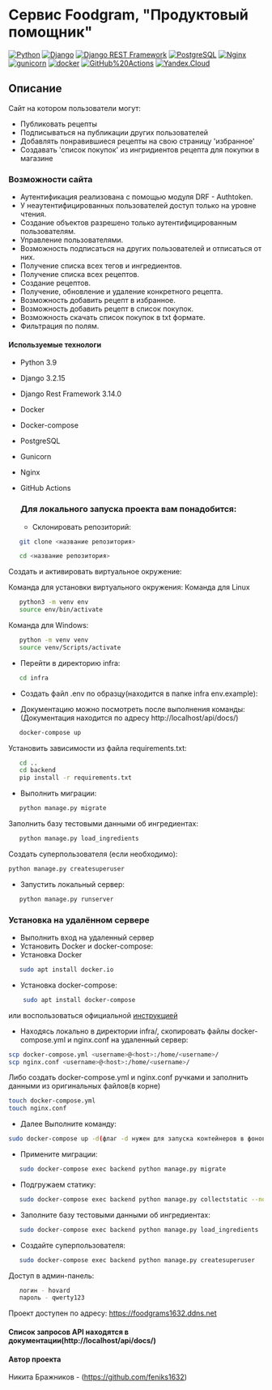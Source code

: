 # Cервис Foodgram, "Продуктовый помощник"   

[![Python](https://img.shields.io/badge/-Python-464646?style=flat-square&logo=Python)](https://www.python.org/)
[![Django](https://img.shields.io/badge/-Django-464646?style=flat-square&logo=Django)](https://www.djangoproject.com/)
[![Django REST Framework](https://img.shields.io/badge/-Django%20REST%20Framework-464646?style=flat-square&logo=Django%20REST%20Framework)](https://www.django-rest-framework.org/)
[![PostgreSQL](https://img.shields.io/badge/-PostgreSQL-464646?style=flat-square&logo=PostgreSQL)](https://www.postgresql.org/)
[![Nginx](https://img.shields.io/badge/-NGINX-464646?style=flat-square&logo=NGINX)](https://nginx.org/ru/)
[![gunicorn](https://img.shields.io/badge/-gunicorn-464646?style=flat-square&logo=gunicorn)](https://gunicorn.org/)
[![docker](https://img.shields.io/badge/-Docker-464646?style=flat-square&logo=docker)](https://www.docker.com/)
[![GitHub%20Actions](https://img.shields.io/badge/-GitHub%20Actions-464646?style=flat-square&logo=GitHub%20actions)](https://github.com/features/actions)
[![Yandex.Cloud](https://img.shields.io/badge/-Yandex.Cloud-464646?style=flat-square&logo=Yandex.Cloud)](https://cloud.yandex.ru/)

## Описание
Сайт на котором пользователи могут:
- Публиковать рецепты
- Подписываться на публикации других пользователей
- Добавлять понравившиеся рецепты на свою страницу 'избранное'
- Создавать 'список покупок' из ингридиентов рецепта для покупки в магазине


### Возможности сайта 
- Аутентификация реализована с помощью модуля DRF - Authtoken.
- У неаутентифицированных пользователей доступ только на уровне чтения.
- Создание объектов разрешено только аутентифицированным пользователям.
- Управление пользователями.
- Возможность подписаться на других пользователей и отписаться от них.
- Получение списка всех тегов и ингредиентов.
- Получение списка всех рецептов.
- Создание рецептов.
- Получение, обновление и удаление конкретного рецепта.
- Возможность добавить рецепт в избранное.
- Возможность добавить рецепт в список покупок.
- Возможность скачать список покупок в txt формате.
- Фильтрация по полям.

#### Используемые технологи
- Python 3.9
- Django 3.2.15
- Django Rest Framework 3.14.0
- Docker
- Docker-compose
- PostgreSQL
- Gunicorn
- Nginx
- GitHub Actions

  ### Для локального запуска проекта вам понадобится:
  - Склонировать репозиторий:

```bash
   git clone <название репозитория>
```

```bash
   cd <название репозитория> 
```

Cоздать и активировать виртуальное окружение:

Команда для установки виртуального окружения:
Команда для Linux
```bash
   python3 -m venv env
   source env/bin/activate
```

Команда для Windows:

```bash
   python -m venv venv
   source venv/Scripts/activate
```

- Перейти в директорию infra:

```bash
   cd infra
```

- Создать файл .env по образцу(находится в папке infra env.example):

- Документацию можно посмотреть после выполнения команды:
  (Документация находится по адресу http://localhost/api/docs/) 

```bash
   docker-compose up 
```

Установить зависимости из файла requirements.txt:

```bash
   cd ..
   cd backend
   pip install -r requirements.txt
```
- Выполнить миграции:
```bash
   python manage.py migrate
```

Заполнить базу тестовыми данными об ингредиентах:

```bash
   python manage.py load_ingredients
```

Создать суперпользователя (если необходимо):

```bash
python manage.py createsuperuser
```

- Запустить локальный сервер:

```bash
   python manage.py runserver
```

### Установка на удалённом сервере

- Выполнить вход на удаленный сервер
- Установить Docker и docker-compose:
- Установка Docker
```bash
   sudo apt install docker.io
   ```

- Установка docker-compose:

``` bash
    sudo apt install docker-compose     
```

или воспользоваться официальной [инструкцией](https://docs.docker.com/compose/install/)

- Находясь локально в директории infra/, скопировать файлы docker-compose.yml и nginx.conf на удаленный сервер:

```bash
scp docker-compose.yml <username>@<host>:/home/<username>/
scp nginx.conf <username>@<host>:/home/<username>/
```
Либо создать docker-compose.yml и nginx.conf ручками и заполнить данными из оригинальных файлов(в корне)
```bash
touch docker-compose.yml
touch nginx.conf
```
- Далее Выполните команду:
```bash
sudo docker-compose up -d(флаг -d нужен для запуска контейнеров в фоновом режиме)
```

- Примените миграции:

```bash
   sudo docker-compose exec backend python manage.py migrate
```

- Подгружаем статику:

```bash
   sudo docker-compose exec backend python manage.py collectstatic --no-input
```

- Заполните базу тестовыми данными об ингредиентах:

```bash
   sudo docker-compose exec backend python manage.py load_ingredients
```

- Создайте суперпользователя:

```bash
   sudo docker-compose exec backend python manage.py createsuperuser
```


Доступ в админ-панель:

```bash
   логин - hovard
   пароль - qwerty123
```
Проект доступен по адресу: <https://foodgrams1632.ddns.net>

#### Список запросов API находятся в документации(http://localhost/api/docs/)

#### Автор проекта

Никита Бражников - (https://github.com/feniks1632)
